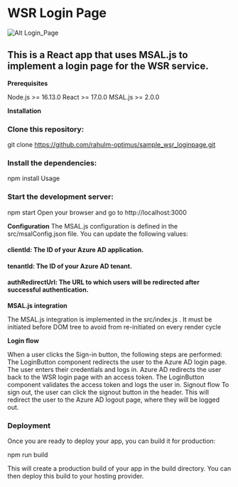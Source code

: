 # WSR Login Page


![Alt Login_Page]("./src/Images/wsr_loginpage.png")

## This is a React app that uses MSAL.js to implement a login page for the WSR service.

**Prerequisites**

Node.js >= 16.13.0
React >= 17.0.0
MSAL.js >= 2.0.0

**Installation**

### Clone this repository:

git clone https://github.com/rahulm-optimus/sample_wsr_loginpage.git

### Install the dependencies:

npm install
Usage

### Start the development server:
npm start
Open your browser and go to http://localhost:3000

**Configuration**
The MSAL.js configuration is defined in the src/msalConfig.json file. You can update the following values:

#### clientId: The ID of your Azure AD application.
#### tenantId: The ID of your Azure AD tenant.
#### authRedirectUrl: The URL to which users will be redirected after successful authentication.

**MSAL.js integration**

The MSAL.js integration is implemented in the src/index.js . It must be initiated before DOM tree to avoid from re-initiated on every render cycle

**Login flow**

When a user clicks the Sign-in button, the following steps are performed:
The LoginButton component redirects the user to the Azure AD login page.
The user enters their credentials and logs in.
Azure AD redirects the user back to the WSR login page with an access token.
The LoginButton component validates the access token and logs the user in.
Signout flow
To sign out, the user can click the signout button in the header. This will redirect the user to the Azure AD logout page, where they will be logged out.

### Deployment

Once you are ready to deploy your app, you can build it for production:

npm run build

This will create a production build of your app in the build directory. You can then deploy this build to your hosting provider.